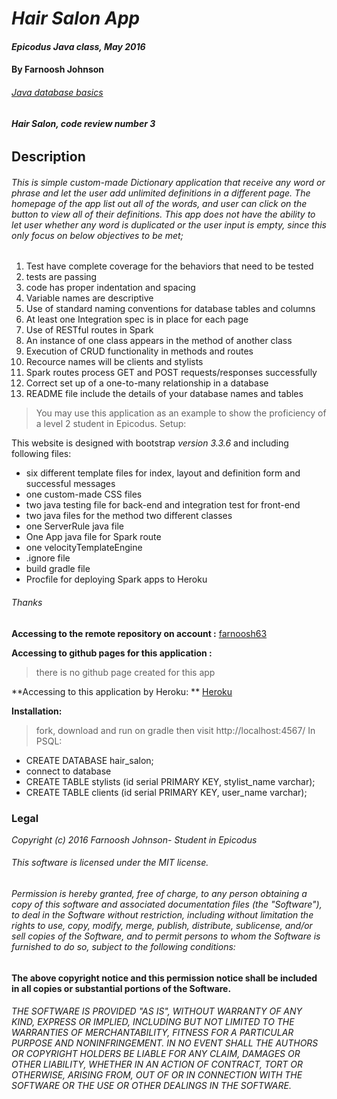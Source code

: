 # _Hair Salon App_

#### _Epicodus Java class, May 2016_

#### **By Farnoosh Johnson**

###### _[Java database basics](https://www.learnhowtoprogram.com/java/java-database-basics/database-basics-independent-project-c78ee055-12ad-4223-8b28-0ea3da1d0762)_

###### **Hair Salon, code review number 3**

## __Description__

###### This is simple custom-made Dictionary application that receive any word or phrase and let the user add unlimited definitions in a different page. The homepage of the app list out all of the words, and user can click on the button to view all of their definitions. This app does not have the ability to let user whether any word is duplicated or the user input is empty, since this only focus on below objectives to be met;
1. Test have complete coverage for the behaviors that need to be tested
2. tests are passing
3. code has proper indentation and spacing
4. Variable names are descriptive
5. Use of standard naming conventions for database tables and columns
6. At least one Integration spec is in place for each page
7. Use of RESTful routes in Spark
8. An instance of one class appears in the method of another class
9. Execution of CRUD functionality in methods and routes
10. Recource names will be clients and stylists
11. Spark routes process GET and POST requests/responses successfully
12. Correct set up of a one-to-many relationship in a database
13. README file include the details of your database names and tables
> You may use this application as an example to show the proficiency of a level 2 student in Epicodus.
Setup:

This website is designed with bootstrap _version 3.3.6_ and including following files:
* six different template files for index, layout and definition form and successful messages
* one custom-made CSS files
* two java testing file for back-end and integration test for front-end
* two java files for the method two different classes
* one ServerRule java file
* One App java file for Spark route
* one velocityTemplateEngine
* .ignore file
* build gradle file
* Procfile for deploying Spark apps to Heroku

###### Thanks

**Accessing to the remote repository on account :** [farnoosh63](https://github.com/Farnoosh63/HairSalon)

**Accessing to github pages for this application :**
> there is no github page created for this app

**Accessing to this application by Heroku: **  [Heroku](https://fierce-plains-18699.herokuapp.com/)

**Installation:**
>fork, download and run on gradle then visit http://localhost:4567/
>In PSQL:
* CREATE DATABASE hair_salon;
* connect to database
* CREATE TABLE stylists (id serial PRIMARY KEY, stylist_name varchar);
* CREATE TABLE clients (id serial PRIMARY KEY, user_name varchar);

### Legal

_*Copyright (c) 2016 Farnoosh Johnson- Student in Epicodus*_

###### This software is licensed under the MIT license.

###### Permission is hereby granted, free of charge, to any person obtaining a copy of this software and associated documentation files (the "Software"), to deal in the Software without restriction, including without limitation the rights to use, copy, modify, merge, publish, distribute, sublicense, and/or sell copies of the Software, and to permit persons to whom the Software is furnished to do so, subject to the following conditions:

__The above copyright notice and this permission notice shall be included in all copies or substantial portions of the Software.__

###### THE SOFTWARE IS PROVIDED "AS IS", WITHOUT WARRANTY OF ANY KIND, EXPRESS OR IMPLIED, INCLUDING BUT NOT LIMITED TO THE WARRANTIES OF MERCHANTABILITY, FITNESS FOR A PARTICULAR PURPOSE AND NONINFRINGEMENT. IN NO EVENT SHALL THE AUTHORS OR COPYRIGHT HOLDERS BE LIABLE FOR ANY CLAIM, DAMAGES OR OTHER LIABILITY, WHETHER IN AN ACTION OF CONTRACT, TORT OR OTHERWISE, ARISING FROM, OUT OF OR IN CONNECTION WITH THE SOFTWARE OR THE USE OR OTHER DEALINGS IN THE SOFTWARE.
